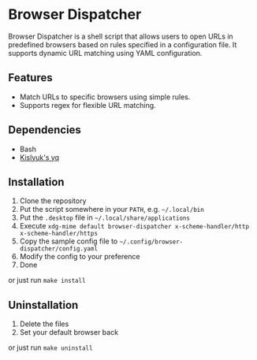 # Browser Dispatcher

Browser Dispatcher is a shell script that allows users to open URLs in predefined browsers based on rules specified in a configuration file. It supports dynamic URL matching using YAML configuration.

## Features

- Match URLs to specific browsers using simple rules.
- Supports regex for flexible URL matching.

## Dependencies

- Bash
- [Kislyuk's yq](https://github.com/kislyuk/yq)

## Installation

1. Clone the repository
1. Put the script somewhere in your `PATH`, e.g. `~/.local/bin`
1. Put the `.desktop` file in `~/.local/share/applications` 
1. Execute `xdg-mime default browser-dispatcher x-scheme-handler/http x-scheme-handler/https`
1. Copy the sample config file to `~/.config/browser-dispatcher/config.yaml`
1. Modify the config to your preference
1. Done

or just run `make install`

## Uninstallation

1. Delete the files
2. Set your default browser back

or just run `make uninstall`
